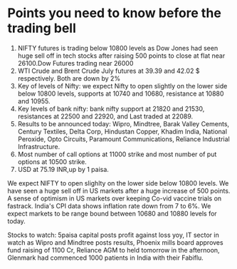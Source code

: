 # Points you need to know before the trading bell

1. NIFTY futures is trading below 10800 levels as Dow Jones had seen huge sell off in tech stocks after raising 500 points to close at flat near 26100.Dow Futures trading near 26000 
2. WTI Crude and Brent Crude July futures at 39.39 and 42.02 $ respectively. Both are down by 2%
3. Key of levels of Nifty: we expect Nifty to open slightly on the lower side below 10800 levels, supports at 10740 and 10680, resistance at  10880 and 10955.
4. Key levels of bank nifty: bank nifty support at 21820 and 21530, resistances at 22500 and 22920, and Last traded at 22089.
5. Results to be announced today: Wipro, Mindtree, Barak Valley Cements, Century Textiles, Delta Corp, Hindustan Copper, Khadim India, National Peroxide, Opto Circuits, Paramount Communications, Reliance Industrial Infrastructure.
6. Most number of call options at 11000 strike and most number of put options at 10500 strike.
7. USD at 75.19 INR,up by 1 paisa.

We expect NIFTY to open slighlty on the lower side below 10800 levels. We have seen a huge sell off in US markets after a huge increase of 500 points. A sense of optimism in US markets over keeping Co-vid vaccine trials on fastrack. India's CPI data shows inflation rate down from 7 to 6%. We expect markets to be range bound between 10680 and 10880 levels for today.

Stocks to watch: 5paisa capital posts profit against loss yoy, IT sector in watch as Wipro and Mindtree posts results, Phoenix mills board approves fund raising of 1100 Cr, Reliance AGM to held tomorrow in the afternoon, Glenmark had commenced 1000 patients in India with their Fabiflu.
